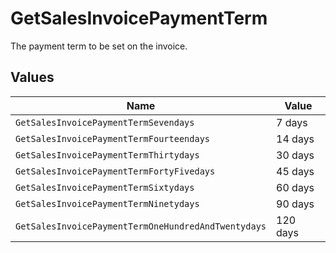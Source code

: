 # GetSalesInvoicePaymentTerm

The payment term to be set on the invoice.


## Values

| Name                                                | Value                                               |
| --------------------------------------------------- | --------------------------------------------------- |
| `GetSalesInvoicePaymentTermSevendays`               | 7 days                                              |
| `GetSalesInvoicePaymentTermFourteendays`            | 14 days                                             |
| `GetSalesInvoicePaymentTermThirtydays`              | 30 days                                             |
| `GetSalesInvoicePaymentTermFortyFivedays`           | 45 days                                             |
| `GetSalesInvoicePaymentTermSixtydays`               | 60 days                                             |
| `GetSalesInvoicePaymentTermNinetydays`              | 90 days                                             |
| `GetSalesInvoicePaymentTermOneHundredAndTwentydays` | 120 days                                            |